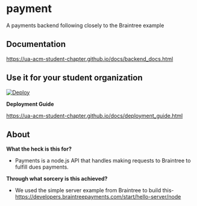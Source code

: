 # payment
A payments backend following closely to the Braintree example

## Documentation
https://ua-acm-student-chapter.github.io/docs/backend_docs.html

## Use it for your student organization
[![Deploy](https://www.herokucdn.com/deploy/button.svg)](https://heroku.com/deploy)

__Deployment Guide__

https://ua-acm-student-chapter.github.io/docs/deployment_guide.html

## About
**What the heck is this for?**

* Payments is a node.js API that handles making requests to Braintree to fulfill dues payments.

**Through what sorcery is this achieved?**

* We used the simple server example from Braintree to build this- https://developers.braintreepayments.com/start/hello-server/node

